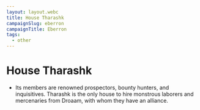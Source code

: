 ```yaml
---
layout: layout.webc
title: House Tharashk
campaignSlug: eberron
campaignTitle: Eberron
tags:
  - other
---
```

# House Tharashk

- Its members are renowned prospectors, bounty hunters, and inquisitives. Tharashk is the only house to hire monstrous laborers and mercenaries from Droaam, with whom they have an alliance.
